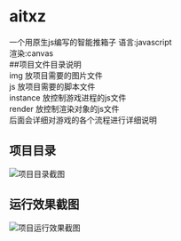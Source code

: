 # aitxz
一个用原生js编写的智能推箱子
语言:javascript  
渲染:canvas  
##项目文件目录说明  
img 放项目需要的图片文件  
js 放项目需要的脚本文件  
instance 放控制游戏进程的js文件  
render 放控制渲染对象的js文件  
后面会详细对游戏的各个流程进行详细说明   
## 项目目录  
![项目目录截图](https://raw.githubusercontent.com/yinhui1129754/fishing/master/img/pro/m.png)  
## 运行效果截图
![项目运行效果截图](https://raw.githubusercontent.com/yinhui1129754/aitxz/master/img/GIF.gif)  
